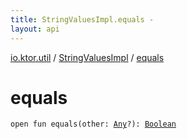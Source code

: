 ```yaml
---
title: StringValuesImpl.equals - 
layout: api
---
```


<div class='api-docs-breadcrumbs'><a href="../index.html">io.ktor.util</a> / <a href="index.html">StringValuesImpl</a> / <a href="./equals.html">equals</a></div>

# equals

<div class="signature"><code><span class="keyword">open</span> <span class="keyword">fun </span><span class="identifier">equals</span><span class="symbol">(</span><span class="parameterName" id="io.ktor.util.StringValuesImpl$equals(kotlin.Any)/other">other</span><span class="symbol">:</span>&nbsp;<a href="https://kotlinlang.org/api/latest/jvm/stdlib/kotlin/-any/index.html"><span class="identifier">Any</span></a><span class="symbol">?</span><span class="symbol">)</span><span class="symbol">: </span><a href="https://kotlinlang.org/api/latest/jvm/stdlib/kotlin/-boolean/index.html"><span class="identifier">Boolean</span></a></code></div>
